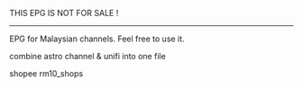 THIS EPG IS NOT FOR SALE !
_______________________________________________________________________________________________________________________
EPG for Malaysian channels. Feel free to use it.

combine astro channel & unifi into one file

shopee rm10_shops
